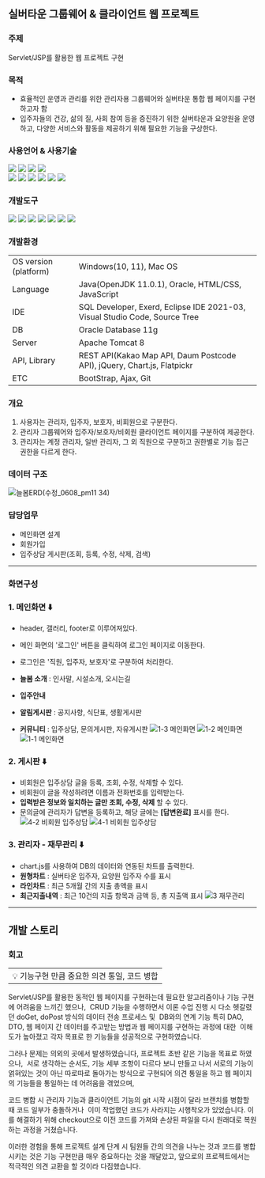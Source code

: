## 실버타운 그룹웨어 & 클라이언트 웹 프로젝트
### 주제
Servlet/JSP를 활용한 웹 프로젝트 구현

### 목적
- 효율적인 운영과 관리를 위한 관리자용 그룹웨어와 실버타운 통합 웹 페이지를 구현하고자 함
- 입주자들의 건강, 삶의 질, 사회 참여 등을 증진하기 위한 실버타운과 요양원을 운영하고,  다양한 서비스와 활동을 제공하기 위해 필요한 기능을 구상한다.
### 사용언어 & 사용기술
<img src="https://img.shields.io/badge/Java-007396?style=flat&logo=Java&logoColor=white" />  <img src="https://img.shields.io/badge/HTML5-E34F26?style=flat&logo=HTML5&logoColor=white" />  <img src="https://img.shields.io/badge/CSS3-1572B6?style=flat&logo=CSS3&logoColor=white" />  <img src="https://img.shields.io/badge/JavaScript-F7DF1E?style=flat&logo=JavaScript&logoColor=black"/> <br>
<img src="https://img.shields.io/badge/Oracle-F80000?style=flat&logo=oracle&logoColor=white"/>  <img src="https://img.shields.io/badge/jQuery-0769AD?style=flat&logo=jquery&logoColor=white"/>  <img src="https://img.shields.io/badge/Bootstrap-7952B3?style=flat&logo=bootstrap&logoColor=white"/>   <img src="https://img.shields.io/badge/Chart.js-FF6384?style=flat&logo=chart.js&logoColor=white"/> <img src="https://img.shields.io/badge/Ajax-green?style=flat&logo=jquery&logoColor=white"/>  <img src="https://img.shields.io/badge/FlatPickr-blue?style=flat&logo=flatpickr&logoColor=white"/>

### 개발도구
<img src="https://img.shields.io/badge/Eclipse IDE-2C2255?style=flat&logo=eclipseide&logoColor=white"/>  <img src="https://img.shields.io/badge/Visual Studio Code-007ACC?style=flat&logo=visualstudiocode&logoColor=white"/>  <img src="https://img.shields.io/badge/Apache Tomcat-F8DC75?style=flat&logo=apachetomcat&logoColor=white"/>  <img src="https://img.shields.io/badge/Sourcetree-0052CC?style=flat&logo=sourcetree&logoColor=white"/> <img src="https://img.shields.io/badge/Git-orange?style=flat&logo=git&logoColor=white"/> <img src="https://img.shields.io/badge/Github-navy?style=flat&logo=github&logoColor=white"/> <img src="https://img.shields.io/badge/Exerd-red?style=flat&logo=exerd&logoColor=white"/> 

### 개발환경
<table>
  <tr>
    <td>OS version (platform)</td>
    <td>Windows(10, 11), Mac OS</td>
  </tr>
  <tr>
    <td>Language</td>
    <td>Java(OpenJDK 11.0.1), Oracle, HTML/CSS, JavaScript</td>
  </tr>
  <tr>
    <td>IDE</td>
    <td>SQL Developer, Exerd, Eclipse IDE 2021-03, Visual Studio Code, Source Tree</td>
  </tr>
  <tr>
    <td>DB</td>
    <td>Oracle Database 11g</td>
  </tr>
  <tr>
    <td>Server</td>
    <td>Apache Tomcat 8</td>
  </tr>
  <tr>
    <td>API, Library</td>
    <td>REST API(Kakao Map API, Daum Postcode API), jQuery, Chart.js, Flatpickr</td>
  </tr>
  <tr>
    <td>ETC</td>
    <td>BootStrap, Ajax, Git</td>
  </tr>
</table>

### 개요
1. 사용자는 관리자, 입주자, 보호자, 비회원으로 구분한다.
2. 관리자 그룹웨어와 입주자/보호자/비회원 클라이언트 페이지를 구분하여 제공한다.
3. 관리자는 계정 관리자, 일반 관리자, 그 외 직원으로 구분하고 권한별로 기능 접근 권한을 다르게 한다.

### 데이터 구조
![늘봄ERD(수정_0608_pm11 34)](https://github.com/wanjinkim/NeulBom/assets/45139754/41332e30-940f-493e-88aa-6f82a7df1fc4)


### 담당업무
- 메인화면 설계
- 회원가입
- 입주상담 게시판(조회, 등록, 수정, 삭제, 검색) 
---
### 화면구성
### 1. 메인화면 ⬇️
- header, 갤러리, footer로 이루어져있다.
- 메인 화면의 '로그인' 버튼을 클릭하여 로그인 페이지로 이동한다.
- 로그인은 '직원, 입주자, 보호자'로 구분하여 처리한다.

- **늘봄 소개** : 인사말, 시설소개, 오시는길
- **입주안내**
- **알림게시판** : 공지사항, 식단표, 생활게시판
- **커뮤니티** : 입주상담, 문의게시판, 자유게시판
![1-3  메인화면](https://github.com/wanjinkim/NeulBom/assets/45139754/022e7cd0-9885-4565-a476-80d535215afe)
![1-2  메인화면](https://github.com/wanjinkim/NeulBom/assets/45139754/68a77a32-b4b2-4683-b84a-906945621606)
![1-1  메인화면](https://github.com/wanjinkim/NeulBom/assets/45139754/a71069e2-3d11-4417-b913-081e4ed2c776)


### 2. 게시판 ⬇️
- 비회원은 입주상담 글을 등록, 조회, 수정, 삭제할 수 있다. 
- 비회원이 글을 작성하려면 이름과 전화번호를 입력받는다.
- **입력받은 정보와 일치하는 글만 조회, 수정, 삭제** 할 수 있다.
- 문의글에 관리자가 답변을 등록하고, 해당 글에는 **[답변완료]** 표시를 한다.
![4-2  비회원 입주상담](https://github.com/wanjinkim/NeulBom/assets/45139754/e45c4ad4-09f8-46b3-8cd7-9a925777c9e5)
![4-1  비회원 입주상담](https://github.com/wanjinkim/NeulBom/assets/45139754/c8c803e1-ffcd-4f64-a073-77681fc77556)


### 3. 관리자 - 재무관리 ⬇️
- chart.js를 사용하여 DB의 데이터와 연동된 차트를 출력한다.
- **원형차트** : 실버타운 입주자, 요양원 입주자 수를 표시
- **라인차트** : 최근 5개월 간의 지출 총액을 표시
- **최근지출내역** : 최근 10건의 지출 항목과 금액 등, 총 지출액 표시 
![3  재무관리](https://github.com/0hsoyeop/TW-Library/assets/131536077/9fc98612-c5a1-4078-a735-4b691446c4b2)

---
## 개발 스토리
### 회고
<table>
    <tr>
        <td>💡 기능구현 만큼 중요한 의견 통일, 코드 병합</td>
    </tr>
</table>
Servlet/JSP를 활용한 동적인 웹 페이지를 구현하는데 필요한 알고리즘이나 기능 구현에 어려움을 느끼긴 했으나, 
CRUD 기능을 수행하면서 이론 수업 진행 시 다소 헷갈렸던 doGet, doPost 방식의 데이터 전송 프로세스 및 
DB와의 연계 기능 특히 DAO, DTO, 웹 페이지 간 데이터를 주고받는 방법과 웹 페이지를 구현하는 과정에 대한 
이해도가 높아졌고 각자 목표로 한 기능들을 성공적으로 구현하였습니다.

그러나 문제는 의외의 곳에서 발생하였습니다, 프로젝트 초반 같은 기능을 목표로 하였으나, 
서로 생각하는 순서도, 기능 세부 조항이 다르다 보니 만들고 나서 서로의 기능이 얽혀있는 것이 아닌
따로따로 돌아가는 방식으로 구현되어 의견 통일을 하고 웹 페이지의 기능들을 통일하는 데 어려움을 겪었으며,

코드 병합 시 관리자 기능과 클라이언트 기능의 git 시작 시점이 달라 브랜치를 병합할 때 코드 일부가 충돌하거나 
이미 작업했던 코드가 사라지는 시행착오가 있었습니다. 이를 해결하기 위해 checkout으로 이전 코드를 가져와
손상된 파일을 다시 원래대로 복원하는 과정을 거쳤습니다.

이러한 경험을 통해 프로젝트 설계 단계 시 팀원들 간의 의견을 나누는 것과 코드를 병합 시키는 것은 기능 구현만큼
매우 중요하다는 것을 깨달았고, 앞으로의 프로젝트에서는 적극적인 의견 교환을 할 것이라 다짐했습니다.
